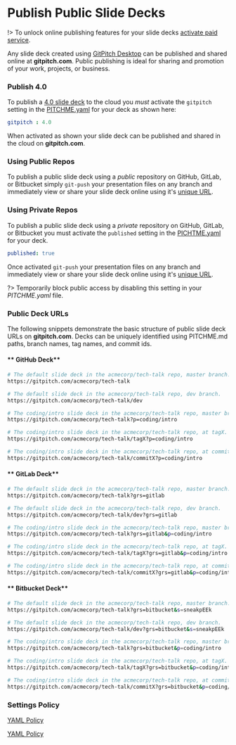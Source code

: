 # Publish Public Slide Decks

!> To unlock online publishing features for your slide decks [activate paid service](https://gitpitch.com/pricing).

Any slide deck created using [GitPitch Desktop](/desktop/) can be published and shared online at **gitpitch.com**. Public publishing is ideal for sharing and promotion of your work, projects, or business.

### Publish 4.0

To publish a [4.0 slide deck](/whats-new-in-40.md) to the cloud you *must* activate the `gitpitch` setting in the [PITCHME.yaml](/conventions/pitchme-yaml.md) for your deck as shown here:

```yaml
gitpitch : 4.0
```

When activated as shown your slide deck can be published and shared in the cloud on **gitpitch.com**.

### Using Public Repos

To publish a public slide deck using a *public* repository on GitHub, GitLab, or Bitbucket simply `git-push` your presentation files on any branch and immediately view or share your slide deck online using it's [unique URL](/cloud/slide-deck-urls).

### Using Private Repos

To publish a public slide deck using a *private* repository on GitHub, GitLab, or Bitbucket you must activate the `published` setting in the [PICHTME.yaml](/conventions/pitchme-yaml.md) for your deck.

```yaml
published: true
```

Once activated `git-push` your presentation files on any branch and immediately view or share your slide deck online using it's [unique URL](/cloud/slide-deck-urls).

?> Temporarily block public access by disabling this setting in your *PITCHME.yaml* file.

### Public Deck URLs

The following snippets demonstrate the basic structure of public slide deck URLs on **gitpitch.com**. Decks can be uniquely identified using PITCHME.md paths, branch names, tag names, and commit ids.

<!-- tabs:start -->

#### ** GitHub Deck**

```bash
# The default slide deck in the acmecorp/tech-talk repo, master branch.
https://gitpitch.com/acmecorp/tech-talk

# The default slide deck in the acmecorp/tech-talk repo, dev branch.
https://gitpitch.com/acmecorp/tech-talk/dev

# The coding/intro slide deck in the acmecorp/tech-talk repo, master branch.
https://gitpitch.com/acmecorp/tech-talk?p=coding/intro

# The coding/intro slide deck in the acmecorp/tech-talk repo, at tagX. 
https://gitpitch.com/acmecorp/tech-talk/tagX?p=coding/intro

# The coding/intro slide deck in the acmecorp/tech-talk repo, at commitX. 
https://gitpitch.com/acmecorp/tech-talk/commitX?p=coding/intro
```

#### ** GitLab Deck**

```bash
# The default slide deck in the acmecorp/tech-talk repo, master branch.
https://gitpitch.com/acmecorp/tech-talk?grs=gitlab

# The default slide deck in the acmecorp/tech-talk repo, dev branch.
https://gitpitch.com/acmecorp/tech-talk/dev?grs=gitlab

# The coding/intro slide deck in the acmecorp/tech-talk repo, master branch.
https://gitpitch.com/acmecorp/tech-talk?grs=gitlab&p=coding/intro

# The coding/intro slide deck in the acmecorp/tech-talk repo, at tagX. 
https://gitpitch.com/acmecorp/tech-talk/tagX?grs=gitlab&p=coding/intro

# The coding/intro slide deck in the acmecorp/tech-talk repo, at commitX. 
https://gitpitch.com/acmecorp/tech-talk/commitX?grs=gitlab&p=coding/intro
```

#### ** Bitbucket Deck**

```bash
# The default slide deck in the acmecorp/tech-talk repo, master branch.
https://gitpitch.com/acmecorp/tech-talk?grs=bitbucket&s=sneakpEEk

# The default slide deck in the acmecorp/tech-talk repo, dev branch.
https://gitpitch.com/acmecorp/tech-talk/dev?grs=bitbucket&s=sneakpEEk

# The coding/intro slide deck in the acmecorp/tech-talk repo, master branch.
https://gitpitch.com/acmecorp/tech-talk?grs=bitbucket&p=coding/intro

# The coding/intro slide deck in the acmecorp/tech-talk repo, at tagX. 
https://gitpitch.com/acmecorp/tech-talk/tagX?grs=bitbucket&p=coding/intro

# The coding/intro slide deck in the acmecorp/tech-talk repo, at commitX. 
https://gitpitch.com/acmecorp/tech-talk/commitX?grs=bitbucket&p=coding/intro
```

<!-- tabs:end -->

### Settings Policy

[YAML Policy](../_snippets/yaml-public-policy.md ':include')

[YAML Policy](../_snippets/yaml-private-policy.md ':include')


